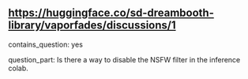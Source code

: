 ## https://huggingface.co/sd-dreambooth-library/vaporfades/discussions/1

contains_question: yes

question_part: Is there a way to disable the NSFW filter in the inference colab.